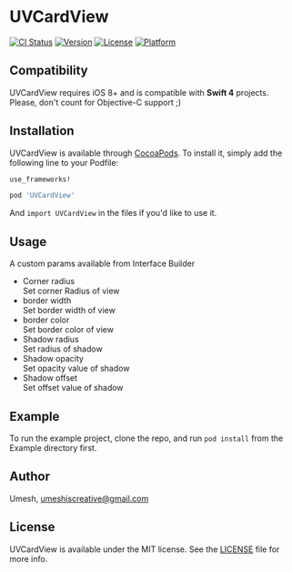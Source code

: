 # UVCardView
[![CI Status](https://img.shields.io/travis/Umesh/UVCardView.svg?style=flat)](https://travis-ci.org/Umesh/UVCardView)
[![Version](https://img.shields.io/cocoapods/v/UVCardView.svg?style=flat)](https://cocoapods.org/pods/UVCardView)
[![License](https://img.shields.io/cocoapods/l/UVCardView.svg?style=flat)](https://cocoapods.org/pods/UVCardView)
[![Platform](https://img.shields.io/cocoapods/p/UVCardView.svg?style=flat)](https://cocoapods.org/pods/UVCardView)


## Compatibility

UVCardView requires iOS 8+ and is compatible with **Swift 4** projects. Please, don't count for Objective-C support ;)

## Installation

UVCardView is available through [CocoaPods](https://cocoapods.org/pods/UVCardView). To install
it, simply add the following line to your Podfile:

```ruby
use_frameworks!

pod 'UVCardView'
```
And `import UVCardView` in the files if you'd like to use it.

## Usage

A custom params available from Interface Builder
+ Corner radius<br/>
Set corner Radius of view
+ border width<br/>
Set border width of view
+ border color<br/>
Set border color of view
+ Shadow  radius<br/>
Set radius of shadow
+ Shadow opacity<br/>
Set opacity value of shadow
+ Shadow offset<br/>
Set offset value of shadow

## Example

To run the example project, clone the repo, and run `pod install` from the Example directory first.

## Author

Umesh, umeshiscreative@gmail.com

## License

UVCardView is available under the MIT license. See the  [LICENSE](https://github.com/umeshiscreative/UVCardView/blob/master/LICENSE) file for more info.
